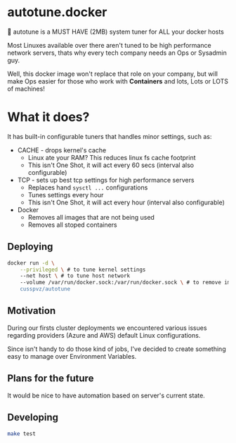 # autotune.docker

:wrench: autotune is a MUST HAVE (2MB) system tuner for ALL your docker hosts

Most Linuxes available over there aren't tuned to be high performance network
servers, thats why every tech company needs an Ops or Sysadmin guy.

Well, this docker image won't replace that role on your company, but will make
Ops easier for those who work with **Containers** and lots, Lots or LOTS of
machines!

# What it does?

It has built-in configurable tuners that handles minor settings, such as:
  * CACHE - drops kernel's cache
    - Linux ate your RAM? This reduces linux fs cache footprint
    - This isn't One Shot, it will act every 60 secs (interval also configurable)
  * TCP - sets up best tcp settings for high performance servers
    - Replaces hand `sysctl ...` configurations
    - Tunes settings every hour
    - This isn't One Shot, it will act every hour (interval also configurable)
  * Docker
    - Removes all images that are not being used
    - Removes all stoped containers


## Deploying

```bash
docker run -d \
    --privileged \ # to tune kernel settings
    --net host \ # to tune host network
    --volume /var/run/docker.sock:/var/run/docker.sock \ # to remove images and container's
    cusspvz/autotune
```


## Motivation

During our firsts cluster deployments we encountered various issues regarding
providers (Azure and AWS) default Linux configurations.

Since isn't handy to do those kind of jobs, I've decided to create something
easy to manage over Environment Variables.


## Plans for the future

It would be nice to have automation based on server's current state.


## Developing

```bash
make test
```
